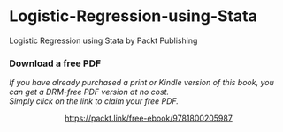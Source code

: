 # Logistic-Regression-using-Stata
Logistic Regression using Stata by Packt Publishing
### Download a free PDF

 <i>If you have already purchased a print or Kindle version of this book, you can get a DRM-free PDF version at no cost.<br>Simply click on the link to claim your free PDF.</i>
<p align="center"> <a href="https://packt.link/free-ebook/9781800205987">https://packt.link/free-ebook/9781800205987 </a> </p>